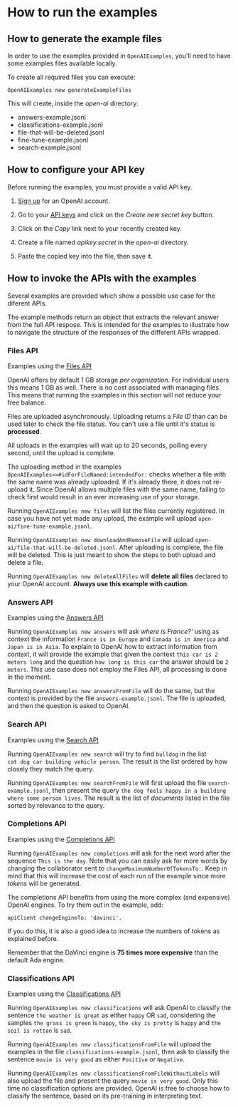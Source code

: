# How to run the examples

## How to generate the example files

In order to use the examples provided in `OpenAIExamples`,
you'll need to have some examples files available locally.

To create all required files you can execute:

```smalltalk
OpenAIExamples new generateExampleFiles
```

This will create, inside the *open-ai* directory:

- answers-example.jsonl
- classifications-example.jsonl
- file-that-will-be-deleted.jsonl
- fine-tune-example.jsonl
- search-example.jsonl

## How to configure your API key

Before running the examples, you must provide a valid API key.

1. [Sign up](https://beta.openai.com/signup) for an OpenAI account.

2. Go to your
[API keys](
https://beta.openai.com/account/api-keys
)
and click on the *Create new secret key* button.

3. Click on the *Copy* link next to your recently created key.

4. Create a file named *apikey.secret* in the *open-ai* directory.

5. Paste the copied key into the file, then save it.

## How to invoke the APIs with the examples

Several examples are provided which show a possible use case for the diferent APIs.

The example methods return an object that extracts the relevant answer
from  the full API respose.
This is intended for the examples to illustrate how to navigate the structure
of the responses of the different APIs wrapped.

### Files API

Examples using the [Files API](https://beta.openai.com/docs/api-reference/files)

OpenAI offers by default 1 GB storage *per organization*.
For individual users this means 1 GB as well.
There is no cost associated with managing files.
This means that running the examples in this section will not reduce
your free balance.

Files are uploaded asynchronously.
Uploading returns a *File ID* than can be used later to check the file status.
You can't use a file until it's status is **processed**.

All uploads in the examples will wait up to 20 seconds, polling every second,
until the upload is complete.

The uploading method in the examples `OpenAIExamples>>#idForFileNamed:intendedFor:`
checks whether a file with the same name was already uploaded.
If it's already there, it does not re-upload it.
Since OpenAI allows multiple files with the same name,
failing to check first would result in an ever increasing use of your storage.

Running `OpenAIExamples new files` will list the files currently registered.
In case you have not yet made any upload, the example will upload `open-ai/fine-tune-example.jsonl`.

Running `OpenAIExamples new downloadAndRemoveFile` will upload `open-ai/file-that-will-be-deleted.jsonl`.
After uploading is complete, the file will be deleted.
This is just meant to show the steps to both upload and delete a file.

Running `OpenAIExamples new deleteAllFiles` will **delete all files**
declared to your OpenAI account.
**Always use this example with caution**.

### Answers API

Examples using the [Answers API](https://beta.openai.com/docs/api-reference/answers)

Running `OpenAIExamples new answers` will ask *where is France?'*
using as context the information `France is in Europe` and
`Canada is in America` and `Japan is in Asia`.
To explain to OpenAI how to extract information from context,
it will provide the example that given the context `this car is 2 meters long`
and the question `how long is this car` the answer should be `2 meters`.
This use case does not employ the Files API, all processing is done in the moment.

Running `OpenAIExamples new answersFromFile` will do the same,
 but the context is provided by the file `answers-example.jsonl`.
The file is uploaded, and then the question is asked to OpenAI.

### Search API

Examples using the [Search API](https://beta.openai.com/docs/api-reference/searches)

Running `OpenAIExamples new search` will try to find `bulldog` in the list  
`cat dog car building vehicle person`.
The result is the list ordered by how closely they match the query.

Running `OpenAIExamples new searchFromFile` will first upload the file `search-example.jsonl`,
then present the query `the dog feels happy in a building where some person lives`.
The result is the list of *documents* listed in the file sorted by
relevance to the query.

### Completions API

Examples using the [Completions API](https://beta.openai.com/docs/api-reference/completions)

Running `OpenAIExamples new completions` will ask for the next word
after the sequence `This is the day`.
Note that you can easily ask for more words by changing
the collaborator sent to `changeMaximumNumberOfTokensTo:`.
Keep in mind that this will increase the cost of each run of the example
since more *tokens* will be generated.

The completions API benefits from using the more complex (and expensive) OpenAI engines.
To try them out in the example, add:

```smalltalk
apiClient changeEngineTo: 'davinci'.
```

If you do this, it is also a good idea to increase the numbers of tokens
as explained before.

Remember that the DaVinci engine is **75 times more expensive**
than the default Ada engine.

### Classifications API

Examples using the [Classifications API](https://beta.openai.com/docs/api-reference/classifications)

Running `OpenAIExamples new classifications` will ask OpenAI to classify
the sentence `the weather is great` as either `happy` OR `sad`,
considering the samples `the grass is green` is `happy`,
`the sky is pretty` is `happy` and `the soil is rotten` is `sad`.

Running `OpenAIExamples new classificationsFromFile` will upload the examples
in the file `classifications-example.jsonl`,
then ask to classify the sentence `movie is very good`
as either `Positive` or `Negative`.

Running `OpenAIExamples new classificationsFromFileWithoutLabels` will also
upload the file and present the query `movie is very good`.
Only this time no classification options are provided.
OpenAI is free to choose how to classify the sentence,
based on its pre-training in interpreting text.
